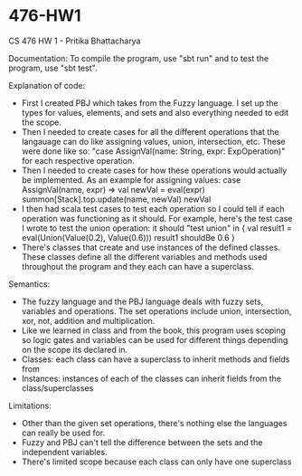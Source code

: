 # 476-HW1
CS 476 HW 1 - Pritika Bhattacharya

Documentation: 
To compile the program, use "sbt run" and to test the program, use "sbt test". 

Explanation of code:
- First I created PBJ which takes from the Fuzzy language. I set up the types for values, elements, and sets and also everything needed to edit the scope.
- Then I needed to create cases for all the different operations that the langauage can do like assigning values, union, intersection, etc. These were done like so: "case AssignVal(name: String, expr: ExpOperation)" for each respective operation.
- Then I needed to create cases for how these operations would actually be implemented. As an example for assigning values:
  case AssignVal(name, expr) =>
      val newVal = eval(expr)
      summon[Stack].top.update(name, newVal)
      newVal
- I then had scala test cases to test each operation so I could tell if each operation was functioning as it should. For example, here's the test case I wrote to test the union operation:
  it should "test union" in {
          val result1 = eval(Union(Value(0.2), Value(0.6)))
          result1 shouldBe 0.6
        }
- There's classes that create and use instances of the defined classes. These classes define all the different variables and methods used throughout the program and they each can have a superclass.

Semantics:
- The fuzzy language and the PBJ language deals with fuzzy sets, variables and operations. The set operations include union, intersection, xor, not, addition and multiplication.
- Like we learned in class and from the book, this program uses scoping so logic gates and variables can be used for different things depending on the scope its declared in.
- Classes: each class can have a superclass to inherit methods and fields from
- Instances: instances of each of the classes can inherit fields from the class/superclasses

Limitations:
- Other than the given set operations, there's nothing else the languages can really be used for.
- Fuzzy and PBJ can't tell the difference between the sets and the independent variables.
- There's limited scope because each class can only have one superclass
